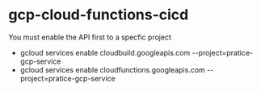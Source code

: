 # gcp-cloud-functions-cicd  


You must enable the API first to a specfic project

- gcloud services enable cloudbuild.googleapis.com  --project=pratice-gcp-service
- gcloud services enable cloudfunctions.googleapis.com --project=pratice-gcp-service